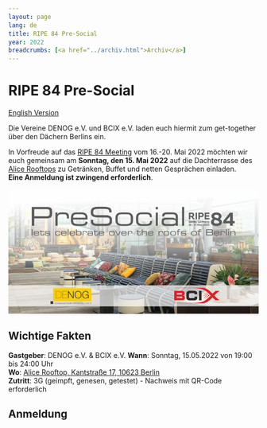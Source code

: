 ```yaml
---
layout: page
lang: de
title: RIPE 84 Pre-Social 
year: 2022
breadcrumbs: [<a href="../archiv.html">Archiv</a>]
---
```


# RIPE 84 Pre-Social
[English Version](ripe84_en.html)
 
Die Vereine DENOG e.V. und BCIX e.V. laden euch hiermit zum get-together über den Dächern Berlins ein. 

In Vorfreude auf das [RIPE 84 Meeting](https://ripe84.ripe.net) vom 16.-20. Mai 2022 möchten wir euch gemeinsam am **Sonntag, den 15. Mai 2022** auf die Dachterrasse des [Alice Rooftops](https://www.alice-rooftop.de/) zu Getränken, Buffet und netten Gesprächen einladen.  
**Eine Anmeldung ist zwingend erforderlich**. 

![RIPE84 Banner](/images/meetings/ripe84/ripe84_banner.png)

## Wichtige Fakten

**Gastgeber**: DENOG e.V. & BCIX e.V.
**Wann**: Sonntag, 15.05.2022 von 19:00 bis 24:00 Uhr   
**Wo**: [Alice Rooftop, Kantstraße 17, 10623 Berlin](https://www.alice-rooftop.de/)  
**Zutritt**: 3G (geimpft, genesen, getestet) - Nachweis mit QR-Code erforderlich   

## Anmeldung

<pretix-widget event="https://pretix.eu/denog/ripe84/"></pretix-widget>


